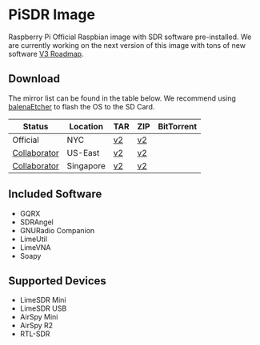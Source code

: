 # PiSDR Image

Raspberry Pi Official Raspbian image with SDR software pre-installed. We are currently working on the next version of this image with tons of new software [V3 Roadmap](https://www.notion.so/45658772e4f341d1b7fe221e1f9cc928?v=cb02cbcdf91d414e8c3eb4e6ea8bb16a). 

## Download
The mirror list can be found in the table below. We recommend using [balenaEtcher](https://www.balena.io/etcher) to flash the OS to the SD Card.

| Status | Location | TAR | ZIP | BitTorrent | 
|--------|-----|-----|-----|------------|
| Official | NYC | [v2](http://athena.luigifreitas.me/public/pisdr/v2.0/pisdr_v2.tar.xz) | [v2](http://athena.luigifreitas.me/public/pisdr/v2.0/pisdr_v2.fixed.zip) | | 
| [Collaborator](https://twitter.com/w4www_brian/status/1111335136929464320) | US-East | [v2](http://w4www.s3-us-east-2.amazonaws.com/pu4spy-pisdr/v2.0/pisdr_v2.tar.xz) | [v2](http://w4www.s3-us-east-2.amazonaws.com/pu4spy-pisdr/v2.0/pisdr_v2.fixed.zip) | |
| [Collaborator](https://twitter.com/sam210723/status/1131846681916370945) | Singapore | [v2](https://vksdr.sgp1.digitaloceanspaces.com/PiSDR/pisdr_v2.tar.xz) | [v2](https://vksdr.sgp1.digitaloceanspaces.com/PiSDR/pisdr_v2.fixed.zip) | |

## Included Software
- GQRX
- SDRAngel
- GNURadio Companion
- LimeUtil
- LimeVNA
- Soapy

## Supported Devices
- LimeSDR Mini
- LimeSDR USB
- AirSpy Mini
- AirSpy R2
- RTL-SDR
